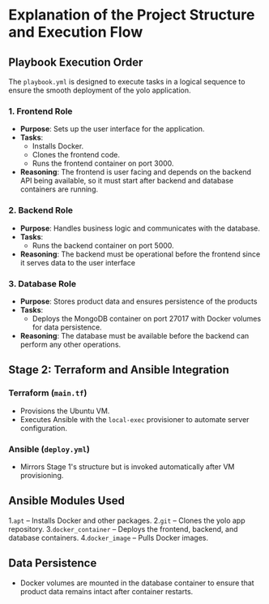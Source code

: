 
# Explanation of the Project Structure and Execution Flow

## Playbook Execution Order

The `playbook.yml` is designed to execute tasks in a logical sequence to ensure the smooth deployment of the yolo application.

### 1. Frontend Role
- **Purpose**: Sets up the user interface for the application.
- **Tasks**:
  - Installs Docker.
  - Clones the frontend code.
  - Runs the frontend container on port 3000.
- **Reasoning**: The frontend is user facing and depends on the backend API being available, so it must start after backend and database containers are running.

### 2. Backend Role
- **Purpose**: Handles business logic and communicates with the database.
- **Tasks**:
  - Runs the backend container on port 5000.
- **Reasoning**: The backend must be operational before the frontend since it serves data to the user interface

### 3. Database Role
- **Purpose**: Stores product data and ensures persistence of the products
- **Tasks**:
  - Deploys the MongoDB container on port 27017 with Docker volumes for data persistence.
- **Reasoning**: The database must be available before the backend can perform any other operations.


## Stage 2: Terraform and Ansible Integration

### Terraform (`main.tf`)
- Provisions the Ubuntu VM.
- Executes Ansible with the `local-exec` provisioner to automate server configuration.

### Ansible (`deploy.yml`)
- Mirrors Stage 1's structure but is invoked automatically after VM provisioning.

## Ansible Modules Used

1.`apt` – Installs Docker and other packages.
2.`git` – Clones the yolo app repository.
3.`docker_container` – Deploys the frontend, backend, and database containers.
4.`docker_image` – Pulls Docker images.

## Data Persistence

- Docker volumes are mounted in the database container to ensure that product data remains intact after container restarts.
